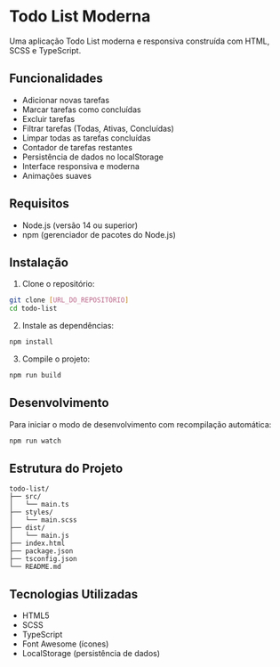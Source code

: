 # Todo List Moderna

Uma aplicação Todo List moderna e responsiva construída com HTML, SCSS e TypeScript.

## Funcionalidades

- Adicionar novas tarefas
- Marcar tarefas como concluídas
- Excluir tarefas
- Filtrar tarefas (Todas, Ativas, Concluídas)
- Limpar todas as tarefas concluídas
- Contador de tarefas restantes
- Persistência de dados no localStorage
- Interface responsiva e moderna
- Animações suaves

## Requisitos

- Node.js (versão 14 ou superior)
- npm (gerenciador de pacotes do Node.js)

## Instalação

1. Clone o repositório:
```bash
git clone [URL_DO_REPOSITÓRIO]
cd todo-list
```

2. Instale as dependências:
```bash
npm install
```

3. Compile o projeto:
```bash
npm run build
```

## Desenvolvimento

Para iniciar o modo de desenvolvimento com recompilação automática:
```bash
npm run watch
```

## Estrutura do Projeto

```
todo-list/
├── src/
│   └── main.ts
├── styles/
│   └── main.scss
├── dist/
│   └── main.js
├── index.html
├── package.json
├── tsconfig.json
└── README.md
```

## Tecnologias Utilizadas

- HTML5
- SCSS
- TypeScript
- Font Awesome (ícones)
- LocalStorage (persistência de dados) 
